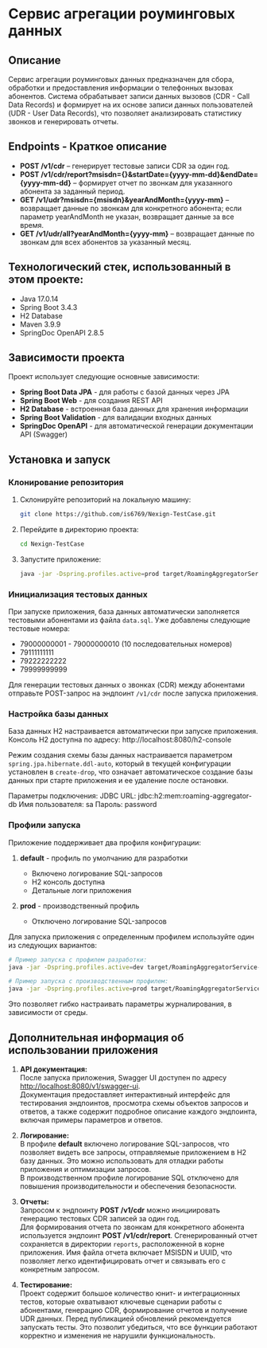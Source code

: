 # Сервис агрегации роуминговых данных

## Описание
Сервис агрегации роуминговых данных предназначен для сбора, обработки и предоставления информации о телефонных вызовах абонентов. Система обрабатывает записи данных вызовов (CDR - Call Data Records) и формирует на их основе записи данных пользователей (UDR - User Data Records), что позволяет анализировать статистику звонков и генерировать отчеты.

## Endpoints - Краткое описание
- **POST /v1/cdr** – генерирует тестовые записи CDR за один год.
- **POST /v1/cdr/report?msisdn={}&startDate={yyyy-mm-dd}&endDate={yyyy-mm-dd}** – формирует отчет по звонкам для указанного абонента за заданный период.
- **GET /v1/udr?msisdn={msisdn}&yearAndMonth={yyyy-mm}** – возвращает данные по звонкам для конкретного абонента; если параметр yearAndMonth не указан, возвращает данные за все время.
- **GET /v1/udr/all?yearAndMonth={yyyy-mm}** – возвращает данные по звонкам для всех абонентов за указанный месяц.

## Технологический стек, использованный в этом проекте:
- Java 17.0.14
- Spring Boot 3.4.3
- H2 Database
- Maven 3.9.9
- SpringDoc OpenAPI 2.8.5

## Зависимости проекта
Проект использует следующие основные зависимости:
- **Spring Boot Data JPA** - для работы с базой данных через JPA
- **Spring Boot Web** - для создания REST API
- **H2 Database** - встроенная база данных для хранения информации
- **Spring Boot Validation** - для валидации входных данных
- **SpringDoc OpenAPI** - для автоматической генерации документации API (Swagger)

## Установка и запуск

### Клонирование репозитория
1. Склонируйте репозиторий на локальную машину:
    ```bash
    git clone https://github.com/is6769/Nexign-TestCase.git
    ```

2. Перейдите в директорию проекта:
    ```bash
    cd Nexign-TestCase
    ```
3. Запустите приложение:
    ```bash
    java -jar -Dspring.profiles.active=prod target/RoamingAggregatorService-0.0.1-SNAPSHOT.jar
    ```

### Инициализация тестовых данных
При запуске приложения, база данных автоматически заполняется тестовыми абонентами из файла `data.sql`. 
Уже добавлены следующие тестовые номера:
- 79000000001 - 79000000010 (10 последовательных номеров)
- 79111111111
- 79222222222
- 79999999999

Для генерации тестовых данных о звонках (CDR) между абонентами отправьте POST-запрос на эндпоинт `/v1/cdr` 
после запуска приложения.

### Настройка базы данных
База данных H2 настраивается автоматически при запуске приложения. 
Консоль H2 доступна по адресу: http://localhost:8080/h2-console

Режим создания схемы базы данных настраивается параметром `spring.jpa.hibernate.ddl-auto`, который в текущей конфигурации установлен в `create-drop`, что означает автоматическое создание базы данных при старте приложения и ее удаление после остановки.  

Параметры подключения:
JDBC URL: jdbc:h2:mem:roaming-aggregator-db
Имя пользователя: sa
Пароль: password

### Профили запуска
Приложение поддерживает два профиля конфигурации:

1. **default** - профиль по умолчанию для разработки
   - Включено логирование SQL-запросов
   - H2 консоль доступна
   - Детальные логи приложения

2. **prod** - производственный профиль
   - Отключено логирование SQL-запросов

Для запуска приложения с определенным профилем используйте один из следующих вариантов:
```bash
# Пример запуска с профилем разработки:
java -jar -Dspring.profiles.active=dev target/RoamingAggregatorService-0.0.1-SNAPSHOT.jar

# Пример запуска с производственным профилем:
java -jar -Dspring.profiles.active=prod target/RoamingAggregatorService-0.0.1-SNAPSHOT.jar
```
Это позволяет гибко настраивать параметры журналирования, в зависимости от среды.

## Дополнительная информация об использовании приложения
1. **API документация:**  
   После запуска приложения, Swagger UI доступен по адресу [http://localhost:8080/v1/swagger-ui](http://localhost:8080/v1/swagger-ui).  
   Документация предоставляет интерактивный интерфейс для тестирования эндпоинтов, просмотра схемы объектов запросов и ответов, а также содержит подробное описание каждого эндпоинта, включая примеры параметров и ответов.

2. **Логирование:**  
   В профиле **default** включено логирование SQL-запросов, что позволяет видеть все запросы, отправляемые приложением в H2 базу данных. Это можно использовать для отладки работы приложения и оптимизации запросов.  
   В производственном профиле логирование SQL отключено для повышения производительности и обеспечения безопасности.

3. **Отчеты:**  
   Запросом к эндпоинту **POST /v1/cdr** можно инициировать генерацию тестовых CDR записей за один год.  
   Для формирования отчета по звонкам для конкретного абонента используется эндпоинт **POST /v1/cdr/report**. Сгенерированный отчет сохраняется в директории `reports`, расположенной в корне приложения. Имя файла отчета включает MSISDN и UUID, что позволяет легко идентифицировать отчет и связывать его с конкретным запросом.

4. **Тестирование:**  
   Проект содержит большое количество юнит- и интеграционных тестов, которые охватывают ключевые сценарии работы с абонентами, генерацию CDR, формирование отчетов и получение UDR данных. Перед публикацией обновлений рекомендуется запускать тесты.
   Это позволит убедиться, что все функции работают корректно и изменения не нарушили функциональность.
